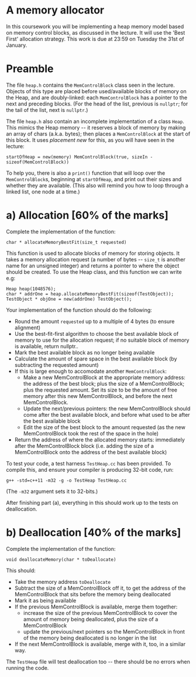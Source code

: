 # A memory allocator

In this coursework you will be implementing a heap memory model based on memory control blocks, as discussed in the lecture.  It will use the 'Best First' allocation strategy.  This work is due at 23:59 on Tuesday the 31st of January.

# Preamble

The file `heap.h` contains the `MemControlBlock` class seen in the lecture.  Objects of this type are placed before used/available blocks of memory on the Heap, and are doubly-linked: each `MemControlBlock` has a pointer to the next and preceding blocks.  (For the head of the list, previous is `nullptr`; for the tail of the list, next is `nullptr`.)

The file `heap.h` also contain an incomplete implementation of a class `Heap`.  This mimics the Heap memory -- it reserves a block of memory by making an array of chars (a.k.a. bytes); then places a `MemControlBlock` at the start of this block.  It uses *placement new* for this, as you will have seen in the lecture:

`startOfHeap = new(memory) MemControlBlock(true, sizeIn - sizeof(MemControlBlock))`  

To help you, there is also a `print()` function that will loop over the `MemControlBlock`s, beginning at `startOfHeap`, and print out their sizes and whether they are available.  (This also will remind you how to loop through a linked list, one node at a time.)

# a) Allocation [60% of the marks]

Complete the implementation of the function:

`char * allocateMemoryBestFit(size_t requested)`  

This function is used to allocate blocks of memory for storing objects.  It takes a memory allocation request (a number of bytes -- `size_t` is another name for an unsigned integer) and returns a pointer to where the object should be created.  To use the Heap class, and this function we can write e.g:

`Heap heap(1048576);`  
`char * addrOne = heap.allocateMemoryBestFit(sizeof(TestObject));`  
`TestObject * objOne = new(addrOne) TestObject();`  

Your implementation of the function should do the following:

- Round the amount `requested` up to a multiple of 4 bytes (to ensure alignment)
- Use the best-fit-first algorithm to choose the best available block of memory to use for the allocation request; if no suitable block of memory is available, return nullptr..
- Mark the best available block as no longer being available
- Calculate the amount of spare space in the best available block (by subtracting the requested amount)
- If this is large enough to accomodate another `MemControlBlock`:
    * Make a new MemControlBlock at the appropriate memory address: the address of the best block; plus the size of a MemControlBlock; plus the requested amount.  Set its size to be the amount of free memory after this new MemControlBlock, and before the next MemControlBlock.
    * Update the next/previous pointers: the new MemControlBlock should come after the best available block, and before what used to be after the best available block
    * Edit the size of the best block to the amount requested (as the new MemControlBlock took the rest of the space in the hole)
- Return the address of where the allocated memory starts: immediately after the MemControlBlock block (i.e. adding the size of a MemControlBlock onto the address of the best available block)

To test your code, a test harness `TestHeap.cc` has been provided.  To compile this, and ensure your compiler is producing 32-bit code, run:

`g++ -std=c++11 -m32 -g -o TestHeap TestHeap.cc`

(The `-m32` argument sets it to 32-bits.)

After finishing part (a), everything in this should work up to the tests on deallocation.

# b) Deallocation [40% of the marks]

Complete the implementation of the function:

`void deallocateMemory(char * toDeallocate)`

This should:
- Take the memory address `toDeallocate`
- Subtract the size of a MemControlBlock off it, to get the address of the MemControlBlock that sits before the memory being deallocated
- Mark it as being available
- If the previous MemControlBlock is available, merge them together:
    * increase the size of the previous MemControlBlock to cover the amount of memory being deallocated, plus the size of a MemControlBlock
    * update the previous/next pointers so the MemControlBlock in front of the memory being deallocated is no longer in the list
- If the next MemControlBlock is available, merge with it, too, in a similar way.

The `TestHeap` file will test deallocation too -- there should be no errors when running the code.
